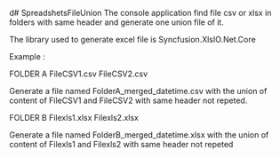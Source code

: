 d# SpreadshetsFileUnion
The console application find file csv or xlsx in folders with same header and generate one union file of it.

The library used to generate excel file is Syncfusion.XlsIO.Net.Core

Example :

FOLDER A
    FileCSV1.csv
    FileCSV2.csv

Generate a file named FolderA_merged_datetime.csv with the union of content of FileCSV1 and FileCSV2 with same header not repeted.

FOLDER B
    Filexls1.xlsx
    Filexls2.xlsx

Generate a file named FolderB_merged_datetime.xlsx with the union of content of Filexls1 and Filexls2 with same header not repeted
